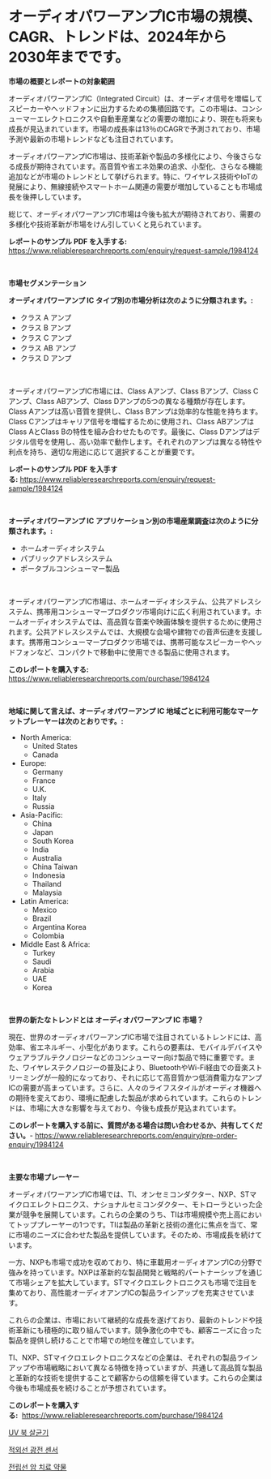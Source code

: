 <p><h1>オーディオパワーアンプIC市場の規模、CAGR、トレンドは、2024年から2030年までです。</h1></p><p><strong>市場の概要とレポートの対象範囲</strong></p>
<p><p>オーディオパワーアンプIC（Integrated Circuit）は、オーディオ信号を増幅してスピーカーやヘッドフォンに出力するための集積回路です。この市場は、コンシューマーエレクトロニクスや自動車産業などの需要の増加により、現在も将来も成長が見込まれています。市場の成長率は13％のCAGRで予測されており、市場予測や最新の市場トレンドなども注目されています。</p><p>オーディオパワーアンプIC市場は、技術革新や製品の多様化により、今後さらなる成長が期待されています。高音質や省エネ効果の追求、小型化、さらなる機能追加などが市場のトレンドとして挙げられます。特に、ワイヤレス技術やIoTの発展により、無線接続やスマートホーム関連の需要が増加していることも市場成長を後押ししています。</p><p>総じて、オーディオパワーアンプIC市場は今後も拡大が期待されており、需要の多様化や技術革新が市場をけん引していくと見られています。</p></p>
<p><strong>レポートのサンプル PDF を入手する:</strong> <a href="https://www.reliableresearchreports.com/enquiry/request-sample/1984124">https://www.reliableresearchreports.com/enquiry/request-sample/1984124</a></p>
<p>&nbsp;</p>
<p><strong>市場セグメンテーション</strong></p>
<p><strong>オーディオパワーアンプ IC タイプ別の市場分析は次のように分類されます。:</strong></p>
<p><ul><li>クラス A アンプ</li><li>クラス B アンプ</li><li>クラス C アンプ</li><li>クラス AB アンプ</li><li>クラス D アンプ</li></ul></p>
<p>&nbsp;</p>
<p><p>オーディオパワーアンプIC市場には、Class Aアンプ、Class Bアンプ、Class Cアンプ、Class ABアンプ、Class Dアンプの5つの異なる種類が存在します。Class Aアンプは高い音質を提供し、Class Bアンプは効率的な性能を持ちます。Class Cアンプはキャリア信号を増幅するために使用され、Class ABアンプはClass AとClass Bの特性を組み合わせたものです。最後に、Class Dアンプはデジタル信号を使用し、高い効率で動作します。それぞれのアンプは異なる特性や利点を持ち、適切な用途に応じて選択することが重要です。</p></p>
<p><strong>レポートのサンプル PDF を入手する:</strong>&nbsp;<a href="https://www.reliableresearchreports.com/enquiry/request-sample/1984124">https://www.reliableresearchreports.com/enquiry/request-sample/1984124</a></p>
<p>&nbsp;</p>
<p><strong> オーディオパワーアンプ IC アプリケーション別の市場産業調査は次のように分類されます。:</strong></p>
<p><ul><li>ホームオーディオシステム</li><li>パブリックアドレスシステム</li><li>ポータブルコンシューマー製品</li></ul></p>
<p>&nbsp;</p>
<p><p>オーディオパワーアンプIC市場は、ホームオーディオシステム、公共アドレスシステム、携帯用コンシューマープロダクツ市場向けに広く利用されています。ホームオーディオシステムでは、高品質な音楽や映画体験を提供するために使用されます。公共アドレスシステムでは、大規模な会場や建物での音声伝達を支援します。携帯用コンシューマープロダクツ市場では、携帯可能なスピーカーやヘッドフォンなど、コンパクトで移動中に使用できる製品に使用されます。</p></p>
<p><strong>このレポートを購入する:</strong>&nbsp; <a href="https://www.reliableresearchreports.com/purchase/1984124">https://www.reliableresearchreports.com/purchase/1984124</a></p>
<p>&nbsp;</p>
<p><strong>地域に関して言えば、オーディオパワーアンプ IC 地域ごとに利用可能なマーケットプレーヤーは次のとおりです。:</strong></p>
<p><ul>
    <li>
        North America:
        <ul>
            <li>United States</li>
            <li>Canada</li>
        </ul>
    </li>
    <li>
        Europe:
        <ul>
            <li>Germany</li>
            <li>France</li>
            <li>U.K.</li>
            <li>Italy</li>
            <li>Russia</li>
        </ul>
    </li>
    <li>
        Asia-Pacific:
        <ul>
            <li>China</li>
            <li>Japan</li>
            <li>South Korea</li>
            <li>India</li>
            <li>Australia</li>
            <li>China Taiwan</li>
            <li>Indonesia</li>
            <li>Thailand</li>
            <li>Malaysia</li>
        </ul>
    </li>
    <li>
        Latin America:
        <ul>
            <li>Mexico</li>
            <li>Brazil</li>
            <li>Argentina Korea</li>
            <li>Colombia</li>
        </ul>
    </li>
    <li>
        Middle East & Africa:
        <ul>
            <li>Turkey</li>
            <li>Saudi</li>
            <li>Arabia</li>
            <li>UAE</li>
            <li>Korea</li>
        </ul>
    </li>
    </ul></p>
<p>&nbsp;</p>
<p><strong>世界の新たなトレンドとは オーディオパワーアンプ IC 市場？</strong></p>
<p><p>現在、世界のオーディオパワーアンプIC市場で注目されているトレンドには、高効率、省エネルギー、小型化があります。これらの要素は、モバイルデバイスやウェアラブルテクノロジーなどのコンシューマー向け製品で特に重要です。また、ワイヤレステクノロジーの普及により、BluetoothやWi-Fi経由での音楽ストリーミングが一般的になっており、それに応じて高音質かつ低消費電力なアンプICの需要が高まっています。さらに、人々のライフスタイルがオーディオ機器への期待を変えており、環境に配慮した製品が求められています。これらのトレンドは、市場に大きな影響を与えており、今後も成長が見込まれています。</p></p>
<p><strong>このレポートを購入する前に、質問がある場合は問い合わせるか、共有してください。</strong>- <a href="https://www.reliableresearchreports.com/enquiry/pre-order-enquiry/1984124">https://www.reliableresearchreports.com/enquiry/pre-order-enquiry/1984124</a></p>
<p>&nbsp;</p>
<p><strong>主要な市場プレーヤー</strong></p>
<p><p>オーディオパワーアンプIC市場では、TI、オンセミコンダクター、NXP、STマイクロエレクトロニクス、ナショナルセミコンダクター、モトローラといった企業が競争を展開しています。これらの企業のうち、TIは市場規模や売上高においてトッププレーヤーの1つです。TIは製品の革新と技術の進化に焦点を当て、常に市場のニーズに合わせた製品を提供しています。そのため、市場成長を続けています。</p><p>一方、NXPも市場で成功を収めており、特に車載用オーディオアンプICの分野で強みを持っています。NXPは革新的な製品開発と戦略的パートナーシップを通じて市場シェアを拡大しています。STマイクロエレクトロニクスも市場で注目を集めており、高性能オーディオアンプICの製品ラインアップを充実させています。</p><p>これらの企業は、市場において継続的な成長を遂げており、最新のトレンドや技術革新にも積極的に取り組んでいます。競争激化の中でも、顧客ニーズに合った製品を提供し続けることで市場での地位を確立しています。</p><p>TI、NXP、STマイクロエレクトロニクスなどの企業は、それぞれの製品ラインアップや市場戦略において異なる特徴を持っていますが、共通して高品質な製品と革新的な技術を提供することで顧客からの信頼を得ています。これらの企業は今後も市場成長を続けることが予想されています。</p></p>
<p><strong>このレポートを購入する:</strong>&nbsp;&nbsp;<a href="https://www.reliableresearchreports.com/purchase/1984124">https://www.reliableresearchreports.com/purchase/1984124</a></p>
<p><p><a href="https://medium.com/@sillysally687568/%EC%9E%90%EC%99%B8%EC%84%A0-%EC%B1%85-%EC%82%B4%EA%B7%A0%EA%B8%B0-%EC%8B%9C%EC%9E%A5%EC%9D%80-%EC%8B%9C%EC%9E%A5%EC%A0%90%EC%9C%A0%EC%9C%A8-%ED%81%AC%EA%B8%B0-%EB%B0%8F-2031%EB%85%84%EA%B9%8C%EC%A7%80%EC%9D%98-%EC%98%88%EC%83%81-%EC%98%88%EC%B8%A1%EC%97%90-%EC%B4%88%EC%A0%90%EC%9D%84-%EB%91%90%EA%B3%A0-%EC%9E%88%EC%8A%B5%EB%8B%88%EB%8B%A4-5efb8c3813e0">UV 북 살균기</a></p><p><a href="https://medium.com/@bobbyreitenberg879562023/%EC%A0%81%EC%99%B8%EC%84%A0-%EA%B4%91%EC%A0%84%EC%9E%90-%EC%84%BC%EC%84%9C-%EC%8B%9C%EC%9E%A5%EC%9D%80-%EC%8B%9C%EC%9E%A5-%EC%A0%90%EC%9C%A0%EC%9C%A8-%EC%8B%9C%EC%9E%A5-%ED%8A%B8%EB%A0%8C%EB%93%9C-%EB%B0%8F-%EC%8B%9C%EC%9E%A5-%EC%84%B1%EC%9E%A5%EC%97%90-%EB%8C%80%ED%95%9C-%EC%A0%95%EB%B3%B4%EB%A5%BC-%EC%A0%9C%EA%B3%B5%ED%95%A9%EB%8B%88%EB%8B%A4-d69a0eef1777">적외선 광전 센서</a></p><p><a href="https://github.com/sammyUltyylrich9067856/Market-Research-Report-List-1/blob/main/562745910934.md">전립선 암 치료 약물</a></p></p>